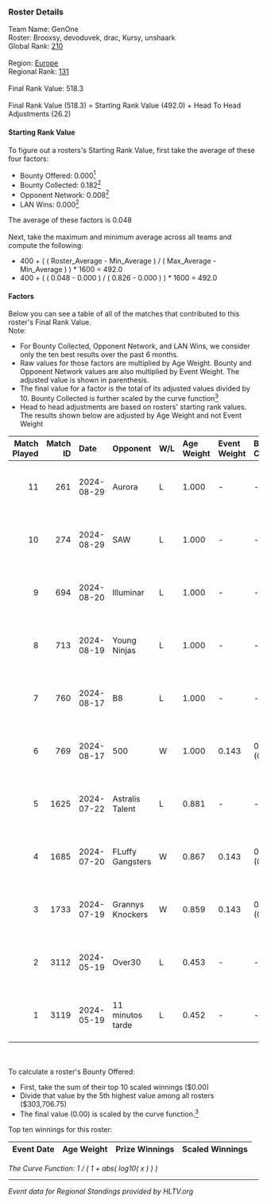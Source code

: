 ### Roster Details<br />
Team Name: GenOne<br />
Roster: Brooxsy, devoduvek, drac, Kursy, unshaark<br />
Global Rank: [210](../../standings_global_2024_09_08.md)<br />
<br />
Region: [Europe]( ../../standings_europe_2024_09_08.md)<br />
Regional Rank: [131]( ../../standings_europe_2024_09_08.md)<br />
<br />
Final Rank Value:  518.3<br />
<br />
Final Rank Value (518.3) = Starting Rank Value (492.0) + Head To Head Adjustments (26.2)<br />

#### Starting Rank Value<br />
To figure out a rosters's Starting Rank Value, first take the average of these four factors:<br />
- Bounty Offered: 0.000[<sup>1</sup>](#table2)
- Bounty Collected: 0.182[<sup>2</sup>](#table1)
- Opponent Network: 0.008[<sup>2</sup>](#table1)
- LAN Wins: 0.000[<sup>2</sup>](#table1)

The average of these factors is 0.048<br />
<br />
Next, take the maximum and minimum average across all teams and compute the following:<br />
- 400 + ( ( Roster_Average - Min_Average ) / ( Max_Average - Min_Average ) ) * 1600 = 492.0
- 400 + ( ( 0.048 - 0.000 ) / ( 0.826 - 0.000 ) ) * 1600 = 492.0


#### Factors<br />
Below you can see a table of all of the matches that contributed to this roster's Final Rank Value.<br />
Note:<br />

- For Bounty Collected, Opponent Network, and LAN Wins, we consider only the ten best results over the past 6 months.
- Raw values for those factors are multiplied by Age Weight. Bounty and Opponent Network values are also multiplied by Event Weight. The adjusted value is shown in parenthesis.
- The final value for a factor is the total of its adjusted values divided by 10. Bounty Collected is further scaled by the curve function[<sup>3</sup>](#curveFunction)
- Head to head adjustments are based on rosters' starting rank values. The results shown below are adjusted by Age Weight and not Event Weight
<span id="table1"></span><br />


| Match Played | Match ID | Date       | Opponent         | W/L | Age Weight | Event Weight | Bounty Collected | Opponent Network | LAN Wins  | H2H Adj. | Roster                                    |
| -: | -: | :- | :- | :- | :- | :- | :- | :- | :- | -: | :- |
|           11 |      261 | 2024-08-29 | Aurora           | L   | 1.000      | -            | -                | -                | -         |    -0.59 | Brooxsy, devoduvek, drac, Kursy, unshaark |
|           10 |      274 | 2024-08-29 | SAW              | L   | 1.000      | -            | -                | -                | -         |    -0.13 | Brooxsy, devoduvek, drac, Kursy, unshaark |
|            9 |      694 | 2024-08-20 | Illuminar        | L   | 1.000      | -            | -                | -                | -         |    -5.98 | Brooxsy, devoduvek, drac, Kursy, unshaark |
|            8 |      713 | 2024-08-19 | Young Ninjas     | L   | 1.000      | -            | -                | -                | -         |    -3.29 | Brooxsy, devoduvek, drac, Kursy, unshaark |
|            7 |      760 | 2024-08-17 | B8               | L   | 1.000      | -            | -                | -                | -         |    -1.31 | Brooxsy, devoduvek, drac, Kursy, unshaark |
|            6 |      769 | 2024-08-17 | 500              | W   | 1.000      | 0.143        | 0.000 (0.000)    | 0.126 (0.018)    | 0 (0.000) |    15.13 | Brooxsy, devoduvek, drac, Kursy, unshaark |
|            5 |     1625 | 2024-07-22 | Astralis Talent  | L   | 0.881      | -            | -                | -                | -         |    -8.03 | Brooxsy, devoduvek, drac, Kursy, unshaark |
|            4 |     1685 | 2024-07-20 | FLuffy Gangsters | W   | 0.867      | 0.143        | 0.000 (0.000)    | 0.357 (0.044)    | 0 (0.000) |    18.69 | Brooxsy, devoduvek, drac, Kursy, unshaark |
|            3 |     1733 | 2024-07-19 | Grannys Knockers | W   | 0.859      | 0.143        | 0.003 (0.000)    | 0.131 (0.016)    | 0 (0.000) |    21.68 | Brooxsy, devoduvek, drac, Kursy, unshaark |
|            2 |     3112 | 2024-05-19 | Over30           | L   | 0.453      | -            | -                | -                | -         |    -6.12 | Brooxsy, devoduvek, drac, Kursy, unshaark |
|            1 |     3119 | 2024-05-19 | 11 minutos tarde | L   | 0.452      | -            | -                | -                | -         |    -3.81 | Brooxsy, devoduvek, drac, Kursy, unshaark |

<br />
<span id="table2"></span><br />
To calculate a roster's Bounty Offered:<br />

- First, take the sum of their top 10 scaled winnings ($0.00)
- Divide that value by the 5th highest value among all rosters ($303,706.75)
- The final value (0.00) is scaled by the curve function.[<sup>3</sup>](#curveFunction)

Top ten winnings for this roster:<br />

| Event Date | Age Weight | Prize Winnings | Scaled Winnings |
| :- | -: | :- | :- |


<span id="curveFunction"></span>_The Curve Function: 1 / ( 1 + abs( log10( x ) ) )_<br />

---
_Event data for Regional Standings provided by HLTV.org_<br />
